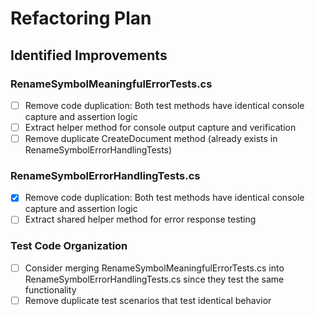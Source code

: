 # Refactoring Plan

## Identified Improvements

### RenameSymbolMeaningfulErrorTests.cs
- [ ] Remove code duplication: Both test methods have identical console capture and assertion logic
- [ ] Extract helper method for console output capture and verification
- [ ] Remove duplicate CreateDocument method (already exists in RenameSymbolErrorHandlingTests)

### RenameSymbolErrorHandlingTests.cs  
- [x] Remove code duplication: Both test methods have identical console capture and assertion logic
- [ ] Extract shared helper method for error response testing

### Test Code Organization
- [ ] Consider merging RenameSymbolMeaningfulErrorTests.cs into RenameSymbolErrorHandlingTests.cs since they test the same functionality
- [ ] Remove duplicate test scenarios that test identical behavior
